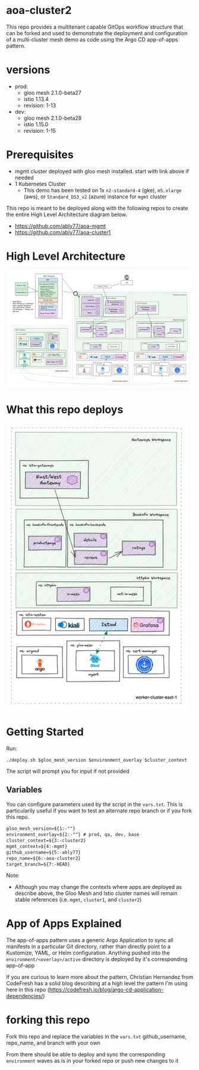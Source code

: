 # aoa-cluster2
This repo provides a multitenant capable GitOps workflow structure that can be forked and used to demonstrate the deployment and configuration of a multi-cluster mesh demo as code using the Argo CD app-of-apps pattern.

# versions
- prod:
    - gloo mesh 2.1.0-beta27
    - istio 1.13.4
    - revision: 1-13
- dev:
    - gloo mesh 2.1.0-beta28
    - istio 1.15.0
    - revision: 1-15

# Prerequisites 
- mgmt cluster deployed with gloo mesh installed. start with link above if needed
- 1 Kubernetes Cluster
    - This demo has been tested on 1x `n2-standard-4` (gke), `m5.xlarge` (aws), or `Standard_DS3_v2` (azure) instance for `mgmt` cluster

This repo is meant to be deployed along with the following repos to create the entire High Level Architecture diagram below.
- https://github.com/ably77/aoa-mgmt
- https://github.com/ably77/aoa-cluster1

# High Level Architecture
![High Level Architecture](images/aoa-full-1a.png)

# What this repo deploys
![cluster1 components](images/aoa-cluster2-1a.png)

# Getting Started
Run:
```
./deploy.sh $gloo_mesh_version $environment_overlay $cluster_context 
```
The script will prompt you for input if not provided

## Variables
You can configure parameters used by the script in the `vars.txt`. This is particularily useful if you want to test an alternate repo branch or if you fork this repo.
```
gloo_mesh_version=${1:-""}
environment_overlay=${2:-""} # prod, qa, dev, base
cluster_context=${3:-cluster2}
mgmt_context=${4:-mgmt}
github_username=${5:-ably77}
repo_name=${6:-aoa-cluster2}
target_branch=${7:-HEAD}
```

Note:
- Although you may change the contexts where apps are deployed as describe above, the Gloo Mesh and Istio cluster names will remain stable references (i.e. `mgmt`, `cluster1`, and `cluster2`)

# App of Apps Explained
The app-of-apps pattern uses a generic Argo Application to sync all manifests in a particular Git directory, rather than directly point to a Kustomize, YAML, or Helm configuration. Anything pushed into the `environment/<overlay>/active` directory is deployed by it's corresponding app-of-app

If you are curious to learn more about the pattern, Christian Hernandez from CodeFresh has a solid blog describing at a high level the pattern I'm using here in this repo
(https://codefresh.io/blog/argo-cd-application-dependencies/)

# forking this repo
Fork this repo and replace the variables in the `vars.txt` github_username, repo_name, and branch with your own

From there should be able to deploy and sync the corresponding `environment` waves as is in your forked repo or push new changes to it
